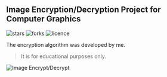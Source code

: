 ## Image Encryption/Decryption Project for Computer Graphics

![stars](https://img.shields.io/github/stars/myoluk/computer-graphics)
![forks](https://img.shields.io/github/forks/myoluk/computer-graphics)
![licence](https://img.shields.io/github/license/myoluk/computer-graphics)

The encryption algorithm was developed by me. 

> It is for educational purposes only.

![Image Encrypt/Decrypt](https://raw.githubusercontent.com/myoluk/Computer-Graphics/main/images/ss.jpg)
